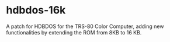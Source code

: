 # hdbdos-16k
A patch for HDBDOS for the TRS-80 Color Computer, adding new functionalities by extending the ROM from 8KB to 16 KB.
